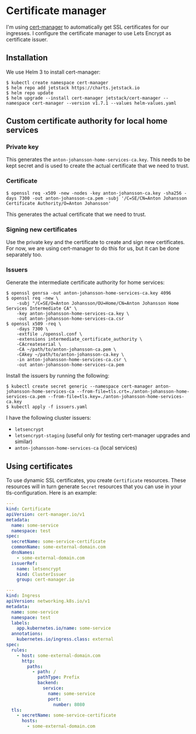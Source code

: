 # Certificate manager

I'm using [cert-manager](https://github.com/jetstack/cert-manager) to automatically get SSL certificates for our ingresses. I configure the certificate manager to use Lets Encrypt as certificate issuer.


## Installation

We use Helm 3 to install cert-manager:

```
$ kubectl create namespace cert-manager
$ helm repo add jetstack https://charts.jetstack.io
$ helm repo update
$ helm upgrade --install cert-manager jetstack/cert-manager --namespace cert-manager --version v1.7.1 --values helm-values.yaml
```


## Custom certificate authority for local home services

### Private key


This generates the `anton-johansson-home-services-ca.key`. This needs to be kept secret and is used to create the actual certificate that we need to trust.

### Certificate

```
$ openssl req -x509 -new -nodes -key anton-johansson-ca.key -sha256 -days 7300 -out anton-johansson-ca.pem -subj '/C=SE/CN=Anton Johansson Certificate Authority/O=Anton Johansson'
```

This generates the actual certificate that we need to trust.

### Signing new certificates

Use the private key and the certificate to create and sign new certificates. For now, we are using cert-manager to do this for us, but it can be done separately too.


### Issuers

Generate the intermediate certificate authority for home services:

```
$ openssl genrsa -out anton-johansson-home-services-ca.key 4096
$ openssl req -new \
    -subj "/C=SE/O=Anton Johansson/OU=Home/CN=Anton Johansson Home Services Intermediate CA" \
    -key anton-johansson-home-services-ca.key \
    -out anton-johansson-home-services-ca.csr
$ openssl x509 -req \
    -days 7300 \
    -extfile ./openssl.conf \
    -extensions intermediate_certificate_authority \
    -CAcreateserial \
    -CA ~/path/to/anton-johansson-ca.pem \
    -CAkey ~/path/to/anton-johansson-ca.key \
    -in anton-johansson-home-services-ca.csr \
    -out anton-johansson-home-services-ca.pem
```

Install the issuers by running the following:

```
$ kubectl create secret generic --namespace cert-manager anton-johansson-home-services-ca --from-file=tls.crt=./anton-johansson-home-services-ca.pem --from-file=tls.key=./anton-johansson-home-services-ca.key
$ kubectl apply -f issuers.yaml
```

I have the following cluster issuers:

* `letsencrypt`
* `letsencrypt-staging` (useful only for testing cert-manager upgrades and similar)
* `anton-johansson-home-services-ca` (local services)


## Using certificates

To use dynamic SSL certificates, you create `Certificate` resources. These resources will in turn generate `Secret` resources that you can use in your tls-configuration. Here is an example:

```yaml
---
kind: Certificate
apiVersion: cert-manager.io/v1
metadata:
  name: some-service
  namespace: test
spec:
  secretName: some-service-certificate
  commonName: some-external-domain.com
  dnsNames:
    - some-external-domain.com
  issuerRef:
    name: letsencrypt
    kind: ClusterIssuer
    group: cert-manager.io

---
kind: Ingress
apiVersion: networking.k8s.io/v1
metadata:
  name: some-service
  namespace: test
  labels:
    app.kubernetes.io/name: some-service
  annotations:
    kubernetes.io/ingress.class: external
spec:
  rules:
    - host: some-external-domain.com
      http:
        paths:
          - path: /
            pathType: Prefix
            backend:
              service:
                name: some-service
                port:
                  number: 8080
  tls:
    - secretName: some-service-certificate
      hosts:
        - some-external-domain.com
```
